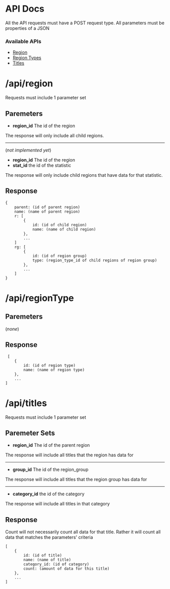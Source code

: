 # API Docs

All the API requests must have a POST request type. 
All parameters must be properties of a JSON

### Available APIs
* [Region](#apiregion)
* [Region Types](#apiregiontype)
* [Titles](#apititles)

# /api/region
Requests must include 1 parameter set
## Paremeters
* **region_id** The id of the region

The response will only include all child regions.

---
(*not implemented yet*)
* **region_id** The id of the region
* **stat_id** the id of the statistic

The response will only include child regions that have data for that statistic.
## Response
```
{
	parent: (id of parent region)
	name: (name of parent region)
	r: [
		{
			id: (id of child region)
			name: (name of child region)
		},
		...
	]
	rg: [
		{
			id: (id of region group)
			type: (region_type_id of child regions of region group)
		},
		...
	]
}
```
# /api/regionType
## Paremeters
(*none*)

## Response
```
 [
	{
		id: (id of region type)
		name: (name of region type)
	},
	...
]
```
# /api/titles
Requests must include 1 parameter set
## Paremeter Sets
* **region_id** The id of the parent region

The response will include all titles that the region has data for

---
* **group_id** The id of the region_group

The response will include all titles that the region group has data for

---
* **category_id** the id of the category

The response will include all titles in that category

## Response
Count will not necessarily count all data for that title. Rather it will count all data that matches the parameters' criteria
```
[
	{
		id: (id of title)
		name: (name of title)
		category_id: (id of category)
		count: (amount of data for this title)
	},
	...
]
```
